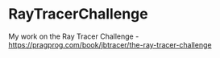 # RayTracerChallenge
My work on the Ray Tracer Challenge - https://pragprog.com/book/jbtracer/the-ray-tracer-challenge

